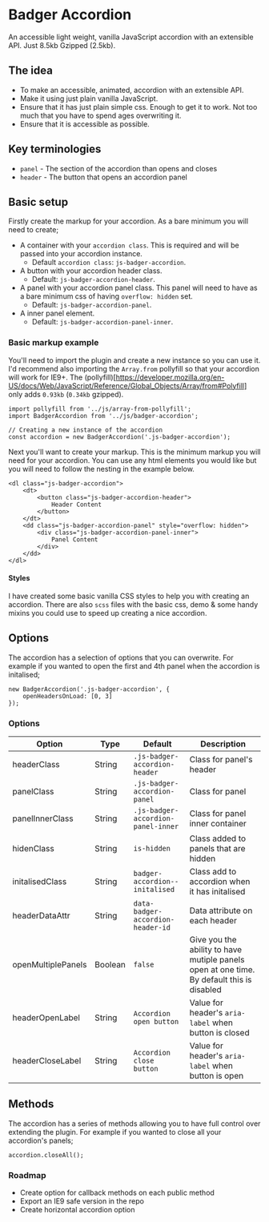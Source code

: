 # Badger Accordion
An accessible light weight, vanilla JavaScript accordion with an extensible API. Just 8.5kb Gzipped (2.5kb).


## The idea
 - To make an accessible, animated, accordion with an extensible API.
 - Make it using just plain vanilla JavaScript.
 - Ensure that it has just plain simple css. Enough to get it to work. Not too much that you have to spend ages overwriting it.
 - Ensure that it is accessible as possible.


## Key terminologies
 - `panel`  - The section of the accordion than opens and closes
 - `header` - The button that opens an accordion panel


## Basic setup

Firstly create the markup for your accordion. As a bare minimum you will need to create;

 * A container with your `accordion class`. This is required and will be passed into your accordion instance.
    * Default `accordion class`: `js-badger-accordion`.
 * A button with your accordion header class.
    * Default: `js-badger-accordion-header`.
 * A panel with your accordion panel class. This panel will need to have as a bare minimum css of having `overflow: hidden` set.
    * Default: `js-badger-accordion-panel`.
 * A inner panel element.
    * Default: `js-badger-accordion-panel-inner`.

### Basic markup example
You'll need to import the plugin and create a new instance so you can use it. I'd recommend also importing the `Array.from` pollyfill so that your accordion will work for IE9+. The (pollyfill)[https://developer.mozilla.org/en-US/docs/Web/JavaScript/Reference/Global_Objects/Array/from#Polyfill] only adds `0.93kb` (`0.34kb` gzipped).
```
import pollyfill from '../js/array-from-pollyfill';
import BadgerAccordion from '../js/badger-accordion';

// Creating a new instance of the accordion
const accordion = new BadgerAccordion('.js-badger-accordion');
```

Next you'll want to create your markup. This is the minimum markup you will need for your accordion. You can use any html elements you would like but you will need to follow the nesting in the example below.
```
<dl class="js-badger-accordion">
    <dt>
        <button class="js-badger-accordion-header">
            Header Content
        </button>
    </dt>
    <dd class="js-badger-accordion-panel" style="overflow: hidden">
        <div class="js-badger-accordion-panel-inner">
            Panel Content
        </div>
    </dd>
</dl>
```

#### Styles
I have created some basic vanilla CSS styles to help you with creating an accordion. There are also `scss` files with the basic css, demo & some handy mixins you could use to speed up creating a nice accordion.



## Options

The accordion has a selection of options that you can overwrite. For example if you wanted to open the first and 4th panel when the accordion is initalised;

```
new BadgerAccordion('.js-badger-accordion', {
    openHeadersOnLoad: [0, 3]    
});
```

### Options
| Option             | Type    | Default                            | Description |
| ---                | ---     | ---                                | ---   |
| headerClass        | String  | `.js-badger-accordion-header`      | Class for panel's header  |
| panelClass         | String  | `.js-badger-accordion-panel`       | Class for panel  |
| panelInnerClass    | String  | `.js-badger-accordion-panel-inner` | Class for panel inner container  |
| hidenClass         | String  | `is-hidden`                        | Class added to panels that are hidden  |
| initalisedClass    | String  | `badger-accordion--initalised`     | Class add to accordion when it has initalised   |
| headerDataAttr     | String  | `data-badger-accordion-header-id`  | Data attribute on each header   |
| openMultiplePanels | Boolean | `false`                            | Give you the ability to have mutiple panels open at one time. By default this is disabled  |
| headerOpenLabel    | String  | `Accordion open button`            | Value for header's `aria-label` when button is closed |
| headerCloseLabel   | String  | `Accordion close button`           | Value for header's `aria-label` when button is open  |


## Methods

The accordion has a series of methods allowing you to have full control over extending the plugin. For example if you wanted to close all your accordion's panels;

```
accordion.closeAll();
```


### Roadmap
 - Create option for callback methods on each public method
 - Export an IE9 safe version in the repo
 - Create horizontal accordion option
